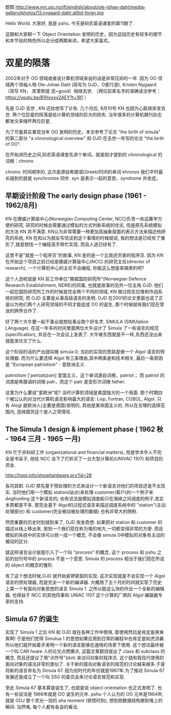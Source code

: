 
题图
http://www.mn.uio.no/ifi/english/about/ole-johan-dahl/media-gallery/photos/13.nygaard-dahl-alltid-foran.jpg


Hello World. 大家好, 我是 pshu. 今天是码农英语课堂的第11期了.


这期和大家聊一下 Object Orientation 发明的历史，因为这段历史有较多的细节和本节目的特色所以会分成两期来讲。希望大家喜欢。


# 双星的陨落

2002年对于 OO 领域或者说计算机领域来说的话是非常压抑的一年. 因为 OO 领域两个领袖人物 Ole-Johan Dahl (简写为 OJD，O里行道), Kristen Nygaard  （简写 KN， 库里斯提 泥~good）相继去世. （两位前辈名字的准确读法参考：https://youtu.be/B1Hvxxv2AEY?t=191 ）

先是 OJD 去世 , KN 还给他写了讣告. 几个月后, 8月10号 KN 也因为心脏病突发去世. 两个位巨星的陨落是给计算机领域的巨大的损失. 当年很多的计算机期刊杂志都发文来缅怀两位巨星.


为了尽量真实重现当年 OO 发明的历史，本文参考了论文 "the birth of simula" 的第二部分 "a chronological overview" 和 OJD 在去世一年写的论文 "the birth of OO".

在开始讲历史之间,码农英语课堂先讲个单词。就是刚才提到的 chronological 的词根：chrono

chrono: 时间顺序的, 这次是源自希腊语(Greek)时间的单词 khronos
我们平时最长碰到的就是  synchronize 同步. syn 是表示一起的意思，syndrome 并发症。


## 早期设计阶段 The early design phase (1961 - 1962/8月)

KN 在挪威计算级中心(Norwegian Computing Center, NCC)负责一些运筹学方便的研究, 研究的时候会需要通过模拟的方式判断系统的优劣, 但是原先系统模拟的方法 KN 并不满意. KN认为非常需要一种更加高抽象层面的表示方法来描述他研究的系统, KN 在和以为朋友写信谈到这个事情的时候就说, 我的想法是已经有了雏形了,就是想找一个编程高手帮忙实现, 而且人选已经有了.

这里不是"就差一个程序员"的故事, KN 差的是一个比我还厉害的程序员. 因为 KN 在开始这个项目之前已经是挪威计算级中心(NCC) 的研究主任(director of research), 一个计算机中心的主任不会编程, 你能这么想是来搞笑的吧?

这个人选呢就是 KN 前工作单位"挪威国防研究所"(Norwegian Defence Research Establishment, NDRE)的同事, 也就是故事的另外一位主角 OJD. 他们一起在国防研究所工作的时候是完全两个不同的领域, KN 做过核反应堆和作战系统的研究; 而 OJD 主要是从事高级语言的发明. OJD 在2001的论文里面也说了正是以为他们两个人研究领域的不同才能促成 OO 的诞生, 那个时候就有我们现在常说的跨界合作了.

好了两个大牛要一起干事业就想给事业取个好名字, SIMULA (SIMUlation LAnguage). 在这一年多的时间里面两位大牛设计了 Simula 了一些语言的规范(specification), 并且在一次会议上发表了. 大牛做东西就是不一样,东西还没出来就能发论文了什么.

这个阶段的话的产出就叫做 simula 0; 当初的实现的思路是做一个 Algol 语言的预处理器. 而为什么要选择 Algol 有三条理由,其中两条是和技术相关, 最后一条原因是 "European patriotism" - 爱欧洲主义.

patriotism ['petrɪətɪzəm] 爱国主义，这个单词源自词根，patriot； 而 patriot 的词源是希腊语的词根 patr，而这个 patr 是变形次词根 father.

这里为什么要说"爱欧洲"呢? 当时计算机领域是美国独大的一个局面. 那个时期四个被公认的对当代计算机语言影响最大的语言: Lisp, Fortran, COBOL, Algol. 只有 Alogl 是欧洲人(主要是德国)发明的, 其他是美帝国主义的. 所以在合理的选择范围内, 选择国货这个是人之常情哈.


## The Simula 1 design & implement phase ( 1962 秋 - 1964 三月 - 1965 一月)

KN 忙于非科研工作 (organizational and financial matters), 但是学术牛人不完全是书呆子, 他给 NCC 谈下了打折买了一台大型计算机(UNIVAC 1107) 和项目的资金.

http://hopl.info/showhardware.prx?id=28

各司其职.
OJD 原先基于预处理的方式来设计一个新语言对他们的项目还是不太现实. 当时他们用一个模拟 station(站点)来处理 customer(客户)的一个例子来 dogfooding 这个新语言的; 也有说法是模拟调度船只在海峡之间调度的例子,其实本质都差不多. 那完全基于 Algol的过程式语言来描述调度系统中的 "station"(主动处理部分) 和 customer(完全被动被处理的数据) 也有非常大的限制.

然而重要的历史时刻就到来了, OJD 突发奇想:
如果把对 station 和 customer 的描述从栈上移出来, 放到一个我们现在称为堆的地方,一切都变得非常的方便. 而且模拟的系统中的实体可以统一成一个概念, 不会像 simula 0中模拟的对象有主动的被动的区分.

就这样语言设计层面引入了一个叫 "process" 的概念, 这个 process 和 pshu 之前的创刊号中的 process 不是一个意思. Simula 的 process 相当于我们现在所说的 object 的概念的雏形.

有了这个想法时候,OJD 就开始紧锣密鼓的实现. 这次实现就是不会实现一个 Algol 语言的预处理器, 而是完全一个新的编译器. 大概用了五个月的时间就实现了历史上第一个有面向对象思想的语言 Simula 1. 之所以能这么快的作出一个全新的编辑器, 也得益于 NCC 的其他同事和 UNIAC 1107 这个计算机厂商的 Algol 编辑器专家的支持.

## Simula 67 的诞生

实现了 Simula 1 之后 KN 和 OJD 就在各种工作中使用, 那使用然后是肯定是爽爽爽啊! 于是他们觉得 Simulua 1 的思想如果应用到日常的编程中也肯定是如虎添翼. 所以他们就开始着手发明一个新的语言能够在通用的场景下使用. 这个想法最终被一个叫 CAR hoare 人的论文点燃爆点, 这篇文章题目提出了 class 和 subclass 的概念, 而且还提议了用"点符号"(dot) 来访问对象的程序员. 这个就和我现代使用的面向对象的语法非常的类似了. 关于新的面向对象语言的规范的讨论越来越多,于是将新的语言命名为 Simula 67. 因为划时代的年份就是1967年.为了推动 Simula 67发展还是成立了一个叫 SSG 的委员会来讨论语言规范和实现.

至此 Simula 67 基本算是诞生了, 也就是说 object orientation 也正式发明了. 也有一些说法是 1966年就是 OO 诞生的元年. pshu 个人认为的 OO 元年是1964年, 就是 ODJ 那个灵光一现的 aha moment (顿悟时刻), 想到把数据结构挪到堆上的瞬间. 当然咯, 每个人都有各自的看法.

